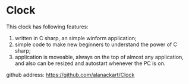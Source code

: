 # Clock
This clock has following features:

1) written in C sharp, an simple winform application;
2) simple code to make new beginners to understand the power of C sharp;
3) application is moveable, always on the top of almost any application,  and also can be resized and autostart
whenever the PC is on.


github address: https://github.com/alanackart/Clock

